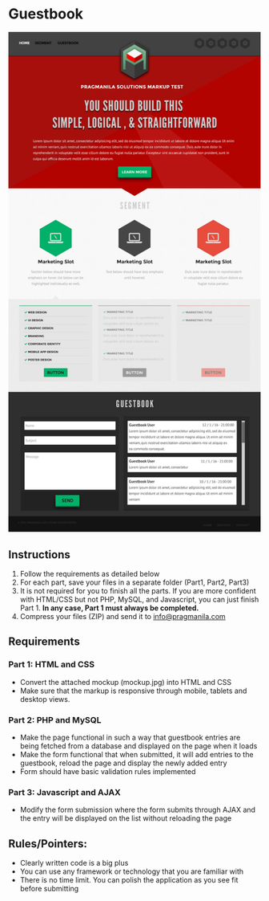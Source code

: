 # Guestbook

![Mockup](https://github.com/pragmanila/guestbook/blob/master/mockup.jpg?raw=true "Mockup")

## Instructions

1. Follow the requirements as detailed below
2. For each part, save your files in a separate folder (Part1, Part2, Part3)
3. It is not required for you to finish all the parts. If you are more confident with HTML/CSS but not PHP, MySQL, and Javascript, you can just finish Part 1. **In any case, Part 1 must always be completed.**
4. Compress your files (ZIP) and send it to info@pragmanila.com

## Requirements

### Part 1: HTML and CSS

- Convert the attached mockup (mockup.jpg) into HTML and CSS
- Make sure that the markup is responsive through mobile, tablets and desktop views.

### Part 2: PHP and MySQL
- Make the page functional in such a way that guestbook entries are being fetched from a database and displayed on the page when it loads
- Make the form functional that when submitted, it will add entries to the guestbook, reload the page and display the newly added entry
- Form should have basic validation rules implemented

### Part 3: Javascript and AJAX
- Modify the form submission where the form submits through AJAX and the entry will be displayed on the list without reloading the page 


## Rules/Pointers:
- Clearly written code is a big plus
- You can use any framework or technology that you are familiar with
- There is no time limit. You can polish the application as you see fit before submitting
